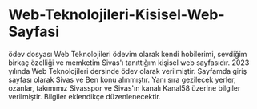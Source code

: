 # Web-Teknolojileri-Kisisel-Web-Sayfasi
ödev dosyası 
Web Teknolojileri ödevim olarak kendi hobilerimi, sevdiğim birkaç özelliği ve memketim Sivas'ı tanıttığım kişisel web sayfasıdır. 
2023 yılında Web Teknolojileri dersinde ödev olarak verilmiştir.
Sayfamda giriş sayfası olarak Sivas ve Ben konu alınmıştır.
Yanı sıra gezilecek yerler, ozanlar, takımımız Sivasspor ve Sivas'ın kanalı Kanal58 üzerine bilgiler verilmiştir.
Bilgiler eklendikçe düzenlenecektir.

